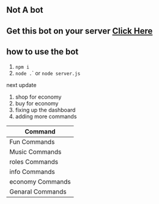 ## Not A bot
## Get this bot on your server [Click Here](https://discord.com/oauth2/authorize?client_id=735698663027900470&scope=bot&permissions=8)


## how to use the bot 
1. ``npm i``
2. ``node .``\` or ``node server.js``

next update 
1. shop for economy
2. buy for economy
3. fixing up the dashboard 
4. adding more commands 

                                                    
|      Command      |  
|-------------------|
|  Fun Commands     |
|  Music Commands   |          
|  roles Commands   |          
|  info Commands    |
| economy Commands  |         
| Genaral Commands  |                       

